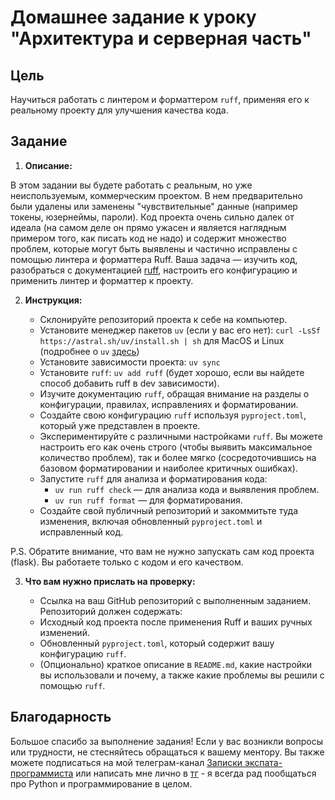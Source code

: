 # Домашнее задание к уроку "Архитектура и серверная часть"
## Цель

Научиться работать с линтером и форматтером `ruff`, применяя его к реальному проекту для улучшения качества кода.

## Задание

1. **Описание:**

В этом задании вы будете работать с реальным, но уже неиспользуемым, коммерческим проектом. В нем предварительно были удалены или заменены "чувствительные" данные (например токены, юзернеймы, пароли). Код проекта очень сильно далек от идеала (на самом деле он прямо ужасен и является наглядным примером того, как писать код не надо) и содержит множество проблем, которые могут быть выявлены и частично исправлены с помощью линтера и форматтера Ruff. Ваша задача — изучить код, разобраться с документацией [ruff](https://docs.astral.sh/ruff/), настроить его конфигурацию и применить линтер и форматтер к проекту.

2. **Инструкция:**

    * Склонируйте репозиторий проекта к себе на компьютер.
    * Установите менеджер пакетов `uv` (если у вас его нет): `curl -LsSf https://astral.sh/uv/install.sh | sh` для MacOS и Linux (подробнее о `uv` [здесь](https://docs.astral.sh/uv/))
    * Установите зависимости проекта: `uv sync`
    * Установите `ruff`: `uv add ruff` (будет хорошо, если вы найдете способ добавить ruff в dev зависимости).
    * Изучите документацию `ruff`, обращая внимание на разделы о конфигурации, правилах, исправлениях и форматировании.
    * Создайте свою конфигурацию `ruff` используя `pyproject.toml`, который уже представлен в проекте.
    * Экспериментируйте с различными настройками `ruff`. Вы можете настроить его как очень строго (чтобы выявить максимальное количество проблем), так и более мягко (сосредоточившись на базовом форматировании и наиболее критичных ошибках).
    * Запустите `ruff` для анализа и форматирования кода:
        * `uv run ruff check` — для анализа кода и выявления проблем.
        * `uv run ruff format` — для форматирования.
    * Создайте свой публичный репозиторий и закоммитьте туда изменения, включая обновленный `pyproject.toml` и исправленный код.

P.S. Обратите внимание, что вам не нужно запускать сам код проекта (flask). Вы работаете только с кодом и его качеством.

3. **Что вам нужно прислать на проверку:**

    * Ссылка на ваш GitHub репозиторий с выполненным заданием.  Репозиторий должен содержать:
    * Исходный код проекта после применения Ruff и ваших ручных изменений.
    * Обновленный `pyproject.toml`, который содержит вашу конфигурацию `ruff`.
    * (Опционально) краткое описание в `README.md`, какие настройки вы использовали и почему, а также какие проблемы вы решили с помощью `ruff`.

## Благодарность

Большое спасибо за выполнение задания! Если у вас возникли вопросы или трудности, не стесняйтесь обращаться к вашему ментору. Вы также можете подписаться на мой телеграм-канал [Записки экспата-программиста](https://t.me/ExpatDevDiary) или написать мне лично в [тг](https://t.me/samoylovartem) - я всегда рад пообщаться про Python и программирование в целом.
